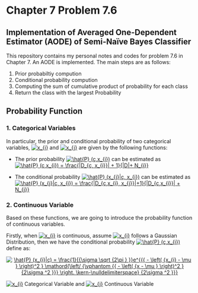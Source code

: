 # Chapter 7 Problem 7.6 
## Implementation of Averaged One-Dependent Estimator (AODE) of Semi-Naïve Bayes Classifier

This repository contains my personal notes and codes for problem 7.6 in Chapter 7. An AODE is implemented. The main steps are as follows:

1. Prior probabiltiy compution
2. Conditional probability compution
3. Computing the sum of cumulative product of probability for each class
4. Return the class with the largest Probability

## Probability Function
### 1. Categorical Variables
In particular, the prior and conditional probability of two categorical variables, <a href="https://www.codecogs.com/eqnedit.php?latex=x_{i}" target="_blank"><img src="https://latex.codecogs.com/gif.latex?x_{i}" title="x_{i}" /></a> and <a href="https://www.codecogs.com/eqnedit.php?latex=x_{j}" target="_blank"><img src="https://latex.codecogs.com/gif.latex?x_{j}" title="x_{j}" /></a> are given by the following functions:

- The prior probability <a href="https://www.codecogs.com/eqnedit.php?latex=\hat{P}&space;(c,x_{i})" target="_blank"><img src="https://latex.codecogs.com/gif.latex?\hat{P}&space;(c,x_{i})" title="\hat{P} (c,x_{i})" /></a> can be estimated as
<a href="https://www.codecogs.com/eqnedit.php?latex=\hat{P}&space;(c,x_{i})&space;=&space;\frac{|D_{c,&space;x_{i}}|&space;&plus;&space;1}{|D|&plus;&space;N_{i}}" target="_blank"><img src="https://latex.codecogs.com/gif.latex?\hat{P}&space;(c,x_{i})&space;=&space;\frac{|D_{c,&space;x_{i}}|&space;&plus;&space;1}{|D|&plus;&space;N_{i}}" title="\hat{P} (c,x_{i}) = \frac{|D_{c, x_{i}}| + 1}{|D|+ N_{i}}" /></a>

- The conditional probability <a href="https://www.codecogs.com/eqnedit.php?latex=\hat{P}&space;(x_{j}|c,&space;x_{i})" target="_blank"><img src="https://latex.codecogs.com/gif.latex?\hat{P}&space;(x_{j}|c,&space;x_{i})" title="\hat{P} (x_{j}|c, x_{i})" /></a> can be estimated as
<a href="https://www.codecogs.com/eqnedit.php?latex=\hat{P}&space;(x_{j}|c,&space;x_{i})&space;=&space;\frac{|D_{c,x_{i},&space;x_{j}}|&plus;1}{|D_{c,x_{i}}|&space;&plus;&space;N_{j}}" target="_blank"><img src="https://latex.codecogs.com/gif.latex?\hat{P}&space;(x_{j}|c,&space;x_{i})&space;=&space;\frac{|D_{c,x_{i},&space;x_{j}}|&plus;1}{|D_{c,x_{i}}|&space;&plus;&space;N_{j}}" title="\hat{P} (x_{j}|c, x_{i}) = \frac{|D_{c,x_{i}, x_{j}}|+1}{|D_{c,x_{i}}| + N_{j}}" /></a>


### 2. Continuous Variable
Based on these functions, we are going to introduce the probability function of continuous variables. 

Firstly, when <a href="https://www.codecogs.com/eqnedit.php?latex=x_{i}" target="_blank"><img src="https://latex.codecogs.com/gif.latex?x_{i}" title="x_{i}" /></a> is continuous, assume <a href="https://www.codecogs.com/eqnedit.php?latex=x_{i}" target="_blank"><img src="https://latex.codecogs.com/gif.latex?x_{i}" title="x_{i}" /></a> follows a Gaussian Distribution, then we have the conditional probability <a href="https://www.codecogs.com/eqnedit.php?latex=\hat{P}&space;(c,x_{i})" target="_blank"><img src="https://latex.codecogs.com/gif.latex?\hat{P}&space;(c,x_{i})" title="\hat{P} (c,x_{i})" /></a> define as:
<p align="center">
<a href="https://www.codecogs.com/eqnedit.php?latex=\hat{P}&space;(x_{i}|c)&space;=&space;\frac{1}{{\sigma&space;\sqrt&space;{2\pi&space;}&space;}}e^{{{&space;-&space;\left(&space;{x_{i}&space;-&space;\mu&space;}&space;\right)^2&space;}&space;\mathord{\left/&space;{\vphantom&space;{{&space;-&space;\left(&space;{x&space;-&space;\mu&space;}&space;\right)^2&space;}&space;{2\sigma&space;^2&space;}}}&space;\right.&space;\kern-\nulldelimiterspace}&space;{2\sigma&space;^2&space;}}}" target="_blank"><img src="https://latex.codecogs.com/gif.latex?\hat{P}&space;(x_{i}|c)&space;=&space;\frac{1}{{\sigma&space;\sqrt&space;{2\pi&space;}&space;}}e^{{{&space;-&space;\left(&space;{x_{i}&space;-&space;\mu&space;}&space;\right)^2&space;}&space;\mathord{\left/&space;{\vphantom&space;{{&space;-&space;\left(&space;{x&space;-&space;\mu&space;}&space;\right)^2&space;}&space;{2\sigma&space;^2&space;}}}&space;\right.&space;\kern-\nulldelimiterspace}&space;{2\sigma&space;^2&space;}}}" title="\hat{P} (x_{i}|c) = \frac{1}{{\sigma \sqrt {2\pi } }}e^{{{ - \left( {x_{i} - \mu } \right)^2 } \mathord{\left/ {\vphantom {{ - \left( {x - \mu } \right)^2 } {2\sigma ^2 }}} \right. \kern-\nulldelimiterspace} {2\sigma ^2 }}}" /></a>

</p>


<a href="https://www.codecogs.com/eqnedit.php?latex=x_{i}" target="_blank"><img src="https://latex.codecogs.com/gif.latex?x_{i}" title="x_{i}" /></a> Categorical Variable and <a href="https://www.codecogs.com/eqnedit.php?latex=x_{j}" target="_blank"><img src="https://latex.codecogs.com/gif.latex?x_{j}" title="x_{j}" /></a> Continuous Variable



